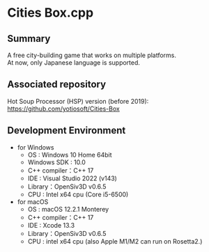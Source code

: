 #  Cities Box.cpp
## Summary
A free city-building game that works on multiple platforms.  
At now, only Japanese language is supported.

## Associated repository
Hot Soup Processor (HSP) version (before 2019):  
https://github.com/yotiosoft/Cities-Box

## Development Environment
- for Windows
	- OS : Windows 10 Home 64bit
	- Windows SDK : 10.0
	- C++ compiler：C++ 17
	- IDE : Visual Studio 2022 (v143)
	- Library：OpenSiv3D v0.6.5
	- CPU : Intel x64 cpu (Core i5-6500)
- for macOS
	- OS : macOS 12.2.1 Monterey
	- C++ compiler：C++ 17
	- IDE : Xcode 13.3
	- Library：OpenSiv3D v0.6.5
	- CPU : intel x64 cpu (also Apple M1/M2 can run on Rosetta2.)
	

